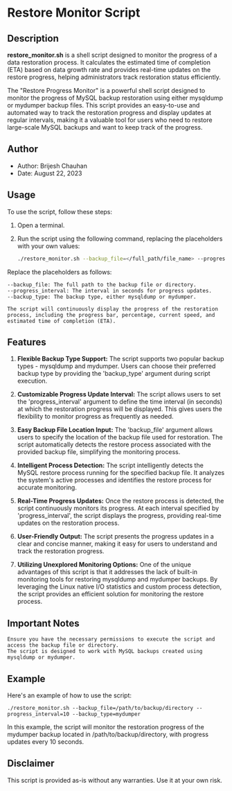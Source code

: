 # Restore Monitor Script

## Description

**restore_monitor.sh** is a shell script designed to monitor the progress of a data restoration process. It calculates the estimated time of completion (ETA) based on data growth rate and provides real-time updates on the restore progress, helping administrators track restoration status efficiently.

The "Restore Progress Monitor" is a powerful shell script designed to monitor the progress of MySQL backup restoration using either mysqldump or mydumper backup files. This script provides an easy-to-use and automated way to track the restoration progress and display updates at regular intervals, making it a valuable tool for users who need to restore large-scale MySQL backups and want to keep track of the progress.

## Author

- Author: Brijesh Chauhan
- Date: August 22, 2023

## Usage

To use the script, follow these steps:

1. Open a terminal.
2. Run the script using the following command, replacing the placeholders with your own values:
   
   ```bash
   ./restore_monitor.sh --backup_file=</full_path/file_name> --progress_interval=<interval_in_seconds> --backup_type=<mysqldump/mydumper>

Replace the placeholders as follows:

    --backup_file: The full path to the backup file or directory.
    --progress_interval: The interval in seconds for progress updates.
    --backup_type: The backup type, either mysqldump or mydumper.

    The script will continuously display the progress of the restoration process, including the progress bar, percentage, current speed, and estimated time of completion (ETA).

## Features

1. **Flexible Backup Type Support:**
   The script supports two popular backup types - mysqldump and mydumper. Users can choose their preferred backup type by providing the 'backup_type' argument during script execution.

2. **Customizable Progress Update Interval:**
   The script allows users to set the 'progress_interval' argument to define the time interval (in seconds) at which the restoration progress will be displayed. This gives users the flexibility to monitor progress as frequently as needed.

3. **Easy Backup File Location Input:**
   The 'backup_file' argument allows users to specify the location of the backup file used for restoration. The script automatically detects the restore process associated with the provided backup file, simplifying the monitoring process.

4. **Intelligent Process Detection:**
   The script intelligently detects the MySQL restore process running for the specified backup file. It analyzes the system's active processes and identifies the restore process for accurate monitoring.

5. **Real-Time Progress Updates:**
   Once the restore process is detected, the script continuously monitors its progress. At each interval specified by 'progress_interval', the script displays the progress, providing real-time updates on the restoration process.

6. **User-Friendly Output:**
   The script presents the progress updates in a clear and concise manner, making it easy for users to understand and track the restoration progress.

7. **Utilizing Unexplored Monitoring Options:**
   One of the unique advantages of this script is that it addresses the lack of built-in monitoring tools for restoring mysqldump and mydumper backups. By leveraging the Linux native I/O statistics and custom process detection, the script provides an efficient solution for monitoring the restore process.

## Important Notes

    Ensure you have the necessary permissions to execute the script and access the backup file or directory.
    The script is designed to work with MySQL backups created using mysqldump or mydumper.

## Example

Here's an example of how to use the script:
```
./restore_monitor.sh --backup_file=/path/to/backup/directory --progress_interval=10 --backup_type=mydumper
```

In this example, the script will monitor the restoration progress of the mydumper backup located in /path/to/backup/directory, with progress updates every 10 seconds.

## Disclaimer

This script is provided as-is without any warranties. Use it at your own risk.
